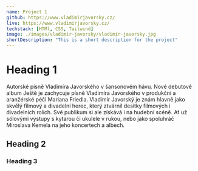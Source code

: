 ```yaml
---
name: Project 1
github: https://www.vladimirjavorsky.cz/
live: https://www.vladimirjavorsky.cz/
techstack: [HTMl, CSS, Tailwind]
image: ./images/vladimir-javorsky/vladimir-javorsky.jpg
shortDescription: "This is a short description for the project"
---
```

# Heading 1
Autorské písně Vladimíra Javorského v šansonovém hávu. Nové debutové album Ještě je zachycuje písně Vladimíra Javorského v produkční a aranžérské péči Mariana Friedla. Vladimír Javorský je znám hlavně jako skvělý filmový a divadelní herec, který ztvárnil desítky filmových i divadelních rolích. Své publikum si ale získává i na hudební scéně. Ať už sólovými výstupy s kytarou či ukulele v rukou, nebo jako spoluhráč Miroslava Kemela na jeho koncertech a albech.

## Heading 2

### Heading 3

